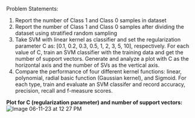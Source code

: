 Problem Statements:

1. Report the number of Class 1 and Class 0 samples in dataset
2. Report the number of Class 1 and Class 0 samples after dividing the dataset using stratified random sampling
3. Take SVM with linear kernel as classifier and set the regularization parameter C as: [0.1, 0.2, 0.3, 0.5, 1, 2, 3, 5, 10], respectively. 
For each value of C, train an SVM classifier with the training data and get the number of support vectors. 
Generate and analyze a plot with C as the horizontal axis and the number of SVs as the vertical axis.
4. Compare the performance of four different kernel functions: linear, polynomial, radial basic function (Gaussian kernel), and Sigmoid. For each type, train and evaluate an SVM classifer and record accuracy, precision, recall and f-measure scores.

**Plot for C (regularization parameter) and number of support vectors:**
![Image 06-11-23 at 12 27 PM](https://github.com/shrutid02/Data-Mining-And-Machine-Learning-Algorithms/assets/42238433/110c5f93-ac3d-49a9-b733-6df021f69345)
